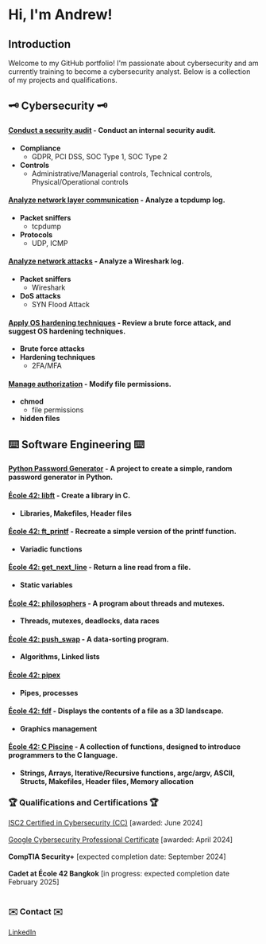 # Hi, I'm Andrew!

## Introduction
Welcome to my GitHub portfolio! I'm passionate about cybersecurity and am currently training to become a cybersecurity analyst. Below is a collection of my projects and qualifications.

## :old_key: Cybersecurity :old_key:

#### <a href="https://github.com/andrewrodgers90/conduct_a_security_audit/tree/main">Conduct a security audit</a> - Conduct an internal security audit. 
+ **Compliance**
  + GDPR, PCI DSS, SOC Type 1, SOC Type 2
+ **Controls**
  + Administrative/Managerial controls, Technical controls, Physical/Operational controls

#### <a href="https://github.com/andrewrodgers90/analyze_network_layer_communication/tree/main">Analyze network layer communication</a> - Analyze a tcpdump log.
+ **Packet sniffers**
  + tcpdump
+ **Protocols**
  + UDP, ICMP

#### <a href="https://github.com/andrewrodgers90/analyze_network_attacks/tree/main">Analyze network attacks</a> - Analyze a Wireshark log.
+ **Packet sniffers**
  + Wireshark
+ **DoS attacks**
  + SYN Flood Attack

#### <a href="https://github.com/andrewrodgers90/apply_OS_hardening_techniques/tree/main">Apply OS hardening techniques</a> - Review a brute force attack, and suggest OS hardening techniques.
+ **Brute force attacks**
+ **Hardening techniques**
  + 2FA/MFA

#### <a href="https://github.com/andrewrodgers90/manage_authorization/blob/main/README.md">Manage authorization</a> - Modify file permissions.
+ **chmod**
  + file permissions
+ **hidden files** 

## :keyboard: Software Engineering :keyboard:

#### <a href="https://github.com/andrewrodgers90/password_generator/tree/main">Python Password Generator</a> - A project to create a simple, random password generator in Python.

#### <a href="https://github.com/andrewrodgers90/42_libft">École 42: libft</a> - Create a library in C.
+ **Libraries, Makefiles, Header files**

#### <a href="https://github.com/andrewrodgers90/42_ft_printf">École 42: ft_printf</a> - Recreate a simple version of the printf function.
+ **Variadic functions**

#### <a href="https://github.com/andrewrodgers90/42_get_next_line">École 42: get_next_line</a> - Return a line read from a file.
+ **Static variables**

#### <a href="https://github.com/andrewrodgers90/42_philosophers">École 42: philosophers</a> - A program about threads and mutexes.
+ **Threads, mutexes, deadlocks, data races**

#### <a href="https://github.com/andrewrodgers90/42_push_swap">École 42: push_swap</a> - A data-sorting program.
+ **Algorithms, Linked lists**

#### <a href="https://github.com/andrewrodgers90/42_pipex">École 42: pipex</a>
+ **Pipes, processes**

#### <a href="https://github.com/andrewrodgers90/42_fdf">École 42: fdf</a> - Displays the contents of a file as a 3D landscape.
+ **Graphics management**

#### <a href="https://github.com/andrewrodgers90/andrewrodgers90/blob/main/piscine.md">École 42: C Piscine</a> - A collection of functions, designed to introduce programmers to the C language.
+ **Strings, Arrays, Iterative/Recursive functions, argc/argv, ASCII, Structs, Makefiles, Header files, Memory allocation**

<!--## :bar_chart: Data Analysis :bar_chart:

#### Project 1
Description of Project 1

#### Project 2
Description of Project 2-->

### :trophy: Qualifications and Certifications :trophy:
<a href="https://www.credly.com/badges/24f4dac1-20ce-4c9e-b8dd-478e92b7513e/public_url">ISC2 Certified in Cybersecurity (CC)</a> [awarded: June 2024]
<br><br>
<a href="https://www.credly.com/badges/415955a6-2948-41d0-a2dc-43c3b5e711f7/public_url">Google Cybersecurity Professional Certificate</a> [awarded: April 2024]
<br><br>
**CompTIA Security+** [expected completion date: September 2024]
<br><br>
**Cadet at École 42 Bangkok** [in progress: expected completion date February 2025]
<br><br>
### :envelope: Contact :envelope:

<a href="www.linkedin.com/in/andrew-rodgers-ab4b1b265">LinkedIn</a>
